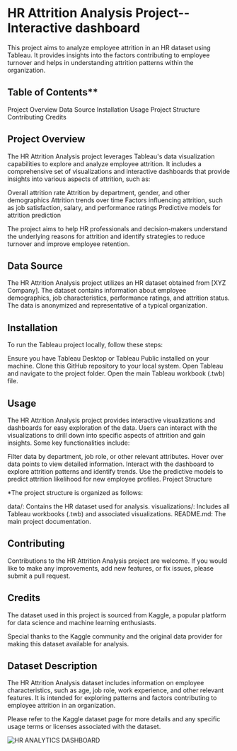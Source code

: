 # HR Attrition Analysis Project--Interactive dashboard 

This project aims to analyze employee attrition in an HR dataset using Tableau. It provides insights into the factors contributing to employee turnover and helps in understanding attrition patterns within the organization.

## Table of Contents**

Project Overview
Data Source
Installation
Usage
Project Structure
Contributing
Credits

## Project Overview
The HR Attrition Analysis project leverages Tableau's data visualization capabilities to explore and analyze employee attrition. It includes a comprehensive set of visualizations and interactive dashboards that provide insights into various aspects of attrition, such as:

Overall attrition rate
Attrition by department, gender, and other demographics
Attrition trends over time
Factors influencing attrition, such as job satisfaction, salary, and performance ratings
Predictive models for attrition prediction

The project aims to help HR professionals and decision-makers understand the underlying reasons for attrition and identify strategies to reduce turnover and improve employee retention.

## Data Source
The HR Attrition Analysis project utilizes an HR dataset obtained from [XYZ Company]. The dataset contains information about employee demographics, job characteristics, performance ratings, and attrition status. The data is anonymized and representative of a typical organization.

## Installation
To run the Tableau project locally, follow these steps:

Ensure you have Tableau Desktop or Tableau Public installed on your machine.
Clone this GitHub repository to your local system.
Open Tableau and navigate to the project folder.
Open the main Tableau workbook (.twb) file.

## Usage
The HR Attrition Analysis project provides interactive visualizations and dashboards for easy exploration of the data. Users can interact with the visualizations to drill down into specific aspects of attrition and gain insights. Some key functionalities include:

Filter data by department, job role, or other relevant attributes.
Hover over data points to view detailed information.
Interact with the dashboard to explore attrition patterns and identify trends.
Use the predictive models to predict attrition likelihood for new employee profiles.
Project Structure

*The project structure is organized as follows:

data/: Contains the HR dataset used for analysis.
visualizations/: Includes all Tableau workbooks (.twb) and associated visualizations.
README.md: The main project documentation.

## Contributing
Contributions to the HR Attrition Analysis project are welcome. If you would like to make any improvements, add new features, or fix issues, please submit a pull request.


## Credits
The dataset used in this project is sourced from Kaggle, a popular platform for data science and machine learning enthusiasts. 

Special thanks to the Kaggle community and the original data provider for making this dataset available for analysis.

## Dataset Description

The HR Attrition Analysis dataset includes information on employee characteristics, such as age, job role, work experience, and other relevant features. It is intended for exploring patterns and factors contributing to employee attrition in an organization.

Please refer to the Kaggle dataset page for more details and any specific usage terms or licenses associated with the dataset.


![HR ANALYTICS DASHBOARD](https://github.com/razana95/TABLEAU_WORKBOOK/assets/99320575/ed101cbf-76bb-499f-9ce5-d63a5686d796)


